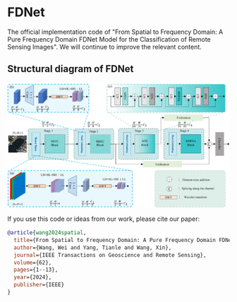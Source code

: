 # FDNet
The official implementation code of "From Spatial to Frequency Domain: A Pure Frequency Domain FDNet Model for the Classification of Remote Sensing Images". We will continue to improve the relevant content.

## Structural diagram of FDNet

![Structural diagram of FDNet](https://github.com/dou5sabo/FDNet/blob/main/FDNet.png)

If you use this code or ideas from our work, please cite our paper:

```bibtex
@article{wang2024spatial,
  title={From Spatial to Frequency Domain: A Pure Frequency Domain FDNet Model for the Classification of Remote Sensing Images},
  author={Wang, Wei and Yang, Tianle and Wang, Xin},
  journal={IEEE Transactions on Geoscience and Remote Sensing},
  volume={62},
  pages={1--13},
  year={2024},
  publisher={IEEE}
}
```
